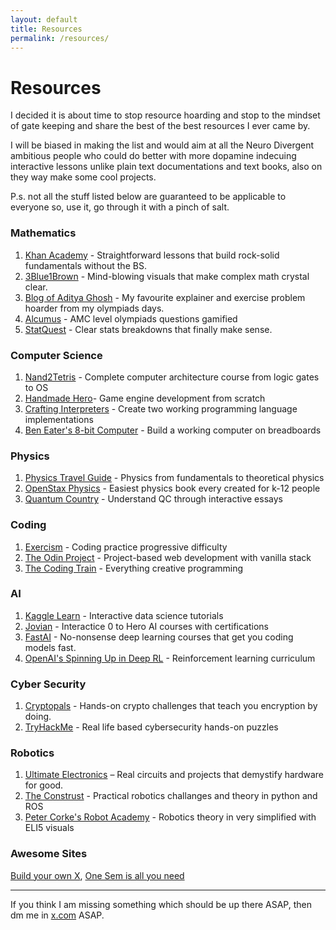 ```yaml
---
layout: default
title: Resources
permalink: /resources/
---
```


# Resources

I decided it is about time to stop resource hoarding and stop to the mindset of gate keeping and share the best of the best resources I ever came by.

I will be biased in making the list and would aim at all the Neuro Divergent ambitious people who could do better with more dopamine indecuing interactive lessons unlike plain text documentations and text books, also on they way make some cool projects.

P.s. not all the stuff listed below are guaranteed to be applicable to everyone so, use it, go through it with a pinch of salt.

### Mathematics
1. [Khan Academy](https://www.khanacademy.org/) - Straightforward lessons that build rock-solid fundamentals without the BS.
2. [3Blue1Brown](https://www.3blue1brown.com/) - Mind-blowing visuals that make complex math crystal clear.
3. [Blog of Aditya Ghosh](https://ghoshadi.wordpress.com/) - My favourite explainer and exercise problem hoarder from my olympiads days.
4. [Alcumus](https://artofproblemsolving.com/alcumus) - AMC level olympiads questions gamified
5. [StatQuest](https://statquest.org/video-index/) - Clear stats breakdowns that finally make sense.
   
### Computer Science
1. [Nand2Tetris](https://www.nand2tetris.org/) - Complete computer architecture course from logic gates to OS
2. [Handmade Hero](https://mollyrocket.com/#handmade)- Game engine development from scratch
3. [Crafting Interpreters](https://craftinginterpreters.com/contents.html) - Create two working programming language implementations
4. [Ben Eater's 8-bit Computer](https://eater.net/8bit/) - Build a working computer on breadboards

### Physics
1. [Physics Travel Guide](https://physicstravelguide.com/) - Physics from fundamentals to theoretical physics
2. [OpenStax Physics](https://openstax.org/books/physics/pages/1-introduction) - Easiest physics book every created for k-12 people
3. [Quantum Country](https://quantum.country/) - Understand QC through interactive essays

### Coding
1. [Exercism](https://exercism.org/) - Coding practice progressive difficulty
2. [The Odin Project](https://www.theodinproject.com/paths) - Project-based web development with vanilla stack
3. [The Coding Train](www.youtube.com/@TheCodingTrain) - Everything creative programming

### AI
1. [Kaggle Learn](https://www.kaggle.com/learn/) - Interactive data science tutorials
2. [Jovian](https://jovian.com/) - Interactice 0 to Hero AI courses with certifications
3. [FastAI](https://course.fast.ai/) - No-nonsense deep learning courses that get you coding models fast.
4. [OpenAI's Spinning Up in Deep RL](https://spinningup.openai.com/en/latest/) -  Reinforcement learning curriculum

### Cyber Security
1. [Cryptopals](https://cryptopals.com/) - Hands-on crypto challenges that teach you encryption by doing.
2. [TryHackMe](https://tryhackme.com/hacktivities) - Real life based cybersecurity hands-on puzzles

### Robotics
1. [Ultimate Electronics](https://ultimateelectronicsbook.com/) – Real circuits and projects that demystify hardware for good.
2. [The Construst](https://www.theconstruct.ai/) - Practical robotics challanges and theory in python and ROS
3. [Peter Corke's Robot Academy](https://robotacademy.net.au/) - Robotics theory in very simplified with ELI5 visuals

### Awesome Sites
[Build your own X](https://build-your-own-x.vercel.app/), [One Sem is all you need](https://onesemester.tech/)

---
If you think I am missing something which should be up there ASAP, then dm me in [x.com](x.com/tumaro1001) ASAP.